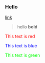 ### Hello
[link](hfsdaf)


> hello
**bold** 

<span style="color: red;">This text is red</span>

<span style="color: blue;">This text is blue</span>

<span style="color: #00ff00;">This text is green</span>


